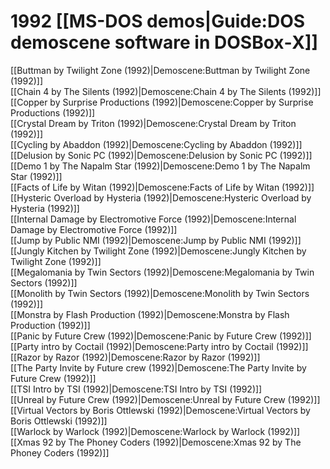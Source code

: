 # 1992 [[MS-DOS demos|Guide:DOS demoscene software in DOSBox‐X]]

[[Buttman by Twilight Zone (1992)|Demoscene:Buttman by Twilight Zone (1992)]]  
[[Chain 4 by The Silents (1992)|Demoscene:Chain 4 by The Silents (1992)]]  
[[Copper by Surprise Productions (1992)|Demoscene:Copper by Surprise Productions (1992)]]  
[[Crystal Dream by Triton (1992)|Demoscene:Crystal Dream by Triton (1992)]]  
[[Cycling by Abaddon (1992)|Demoscene:Cycling by Abaddon (1992)]]  
[[Delusion by Sonic PC (1992)|Demoscene:Delusion by Sonic PC (1992)]]  
[[Demo 1 by The Napalm Star (1992)|Demoscene:Demo 1 by The Napalm Star (1992)]]  
[[Facts of Life by Witan (1992)|Demoscene:Facts of Life by Witan (1992)]]  
[[Hysteric Overload by Hysteria (1992)|Demoscene:Hysteric Overload by Hysteria (1992)]]  
[[Internal Damage by Electromotive Force (1992)|Demoscene:Internal Damage by Electromotive Force (1992)]]  
[[Jump by Public NMI (1992)|Demoscene:Jump by Public NMI (1992)]]  
[[Jungly Kitchen by Twilight Zone (1992)|Demoscene:Jungly Kitchen by Twilight Zone (1992)]]  
[[Megalomania by Twin Sectors (1992)|Demoscene:Megalomania by Twin Sectors (1992)]]  
[[Monolith by Twin Sectors (1992)|Demoscene:Monolith by Twin Sectors (1992)]]  
[[Monstra by Flash Production (1992)|Demoscene:Monstra by Flash Production (1992)]]  
[[Panic by Future Crew (1992)|Demoscene:Panic by Future Crew (1992)]]  
[[Party intro by Coctail (1992)|Demoscene:Party intro by Coctail (1992)]]  
[[Razor by Razor (1992)|Demoscene:Razor by Razor (1992)]]  
[[The Party Invite by Future crew (1992)|Demoscene:The Party Invite by Future Crew (1992)]]  
[[TSI Intro by TSI (1992)|Demoscene:TSI Intro by TSI (1992)]]  
[[Unreal by Future Crew (1992)|Demoscene:Unreal by Future Crew (1992)]]  
[[Virtual Vectors by Boris Ottlewski (1992)|Demoscene:Virtual Vectors by Boris Ottlewski (1992)]]  
[[Warlock by Warlock (1992)|Demoscene:Warlock by Warlock (1992)]]  
[[Xmas 92 by The Phoney Coders (1992)|Demoscene:Xmas 92 by The Phoney Coders (1992)]]  

